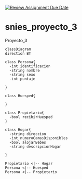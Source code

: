 [![Review Assignment Due Date](https://classroom.github.com/assets/deadline-readme-button-22041afd0340ce965d47ae6ef1cefeee28c7c493a6346c4f15d667ab976d596c.svg)](https://classroom.github.com/a/9bKkctvo)
# snies_proyecto_3
Proyecto_3



```mermaid
classDiagram
direction BT

class Persona{
  -int identificacion
  -string nombre
  -string sexo
  -int puntaje

}

class Huesped{
  
}

class Propietario{
  -bool recibirHuesped
}

class Hogar{
  -string direccion
  -int numeroCamasDisponibles
  -bool alojarBebes
  -string descripcionHogar
  
}

Propietario <|-- Hogar
Persona <|-- Huesped
Persona <|-- Propietario



```
